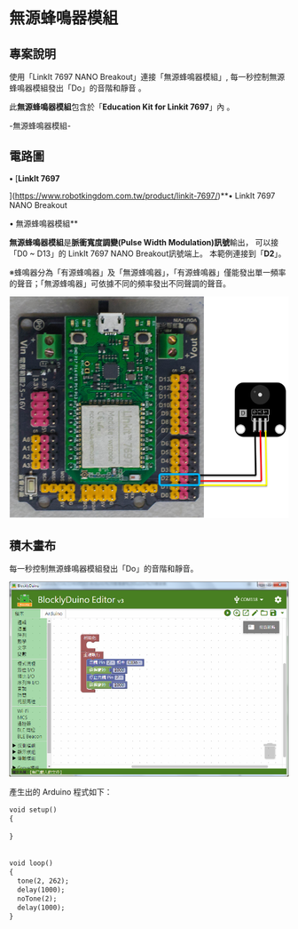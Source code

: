 # 無源蜂鳴器模組

## 專案說明

使用「LinkIt 7697 NANO Breakout」連接「無源蜂鳴器模組」, 每一秒控制無源蜂鳴器模組發出「Do」的音階和靜音 。
  
此**無源蜂鳴器模組**包含於「**Education Kit for Linkit 7697**」內 。
  
-無源蜂鳴器模組-

## 電路圖

**•**	[**LinkIt 7697**
  
](https://www.robotkingdom.com.tw/product/linkit-7697/)**•	LinkIt 7697 NANO Breakout
  
•	無源蜂鳴器模組**

**無源蜂鳴器模組**是**脈衝寬度調變\(Pulse Width Modulation\)訊號**輸出， 可以接「D0 ~ D13」的 LinkIt 7697 NANO Breakout訊號端上。 本範例連接到「**D2**」。

※蜂鳴器分為「有源蜂鳴器」及「無源蜂鳴器」，「有源蜂鳴器」僅能發出單一頻率的聲音；「無源蜂鳴器」可依據不同的頻率發出不同聲調的聲音。

![](../.gitbook/assets/linkit7697_buzzer_n_01.png)

## 積木畫布

每一秒控制無源蜂鳴器模組發出「Do」的音階和靜音。

![](../.gitbook/assets/linkit7697_buzzer_n_02.png)

產生出的 Arduino 程式如下：

```text
void setup()
{

}


void loop()
{
  tone(2, 262);
  delay(1000);
  noTone(2);
  delay(1000);
}

```

